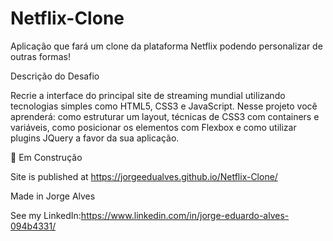 # Netflix-Clone <br />
Aplicação que fará um clone da plataforma Netflix podendo personalizar de outras formas!

Descrição do Desafio

Recrie a interface do principal site de streaming mundial utilizando tecnologias simples como HTML5, CSS3 e JavaScript. Nesse projeto você aprenderá: como estruturar um layout, técnicas de CSS3 com containers e variáveis, como posicionar os elementos com Flexbox e como utilizar plugins JQuery a favor da sua aplicação.

🚧 Em Construção <br />

Site is published at https://jorgeedualves.github.io/Netflix-Clone/

Made in Jorge Alves

See my LinkedIn:https://www.linkedin.com/in/jorge-eduardo-alves-094b4331/
